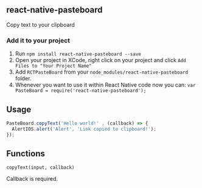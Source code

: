 ## react-native-pasteboard
Copy text to your clipboard

### Add it to your project

1. Run `npm install react-native-pasteboard --save`
2. Open your project in XCode, right click on your project and click `Add Files to "Your Project Name"`
3. Add `RCTPasteBoard` from your `node_modules/react-native-pasteboard` folder.
4. Whenever you want to use it within React Native code now you can:
`var PasteBoard = require('react-native-pasteboard');`


## Usage

```javascript
PasteBoard.copyText('Hello world!' , (callback) => {
  AlertIOS.alert('Alert', 'Link copied to clipboard!');
});
```

## Functions

`copyText(input, callback)`

Callback is required.

